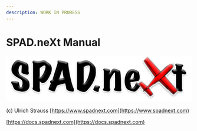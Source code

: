 ```yaml
---
description: WORK IN PRORESS
---
```


# SPAD.neXt Manual

![Simulation Panel Advanced Drivers: neXt Generation](.gitbook/assets/Spad.neXt550-complete.png)

(c) Ulrich Strauss [https://www.spadnext.com](https://www.spadnext.com)

[https://docs.spadnext.com](https://docs.spadnext.com)

